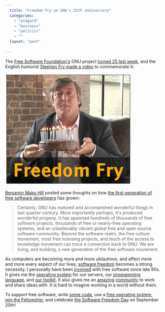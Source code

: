 ```yaml
---
  title: "Freedom Fry on GNU's 25th anniversary"
  categories: 
    - "midgard"
    - "business"
    - "politics"
    - ""
  layout: "post"

---
```

<p>
The <a href="http://www.fsf.org/">Free Software Foundation's</a> GNU project <a href="http://www.fsf.org/news/freedom-fry/">turned 25 last week</a>, and the English humorist <a href="http://www.gnu.org/fry/">Stephen Fry made a video</a> to commemorate it:
</p><p>
<img src="/files/freedom-fry.jpg" height="352" width="400" border="1" hspace="4" vspace="4" alt="Stephen Fry on 25 years of Free Software" title="Stephen Fry on 25 years of Free Software" /></p><p>
<a href="http://mako.cc/">Benjamin Mako Hill</a> posted some thoughts on how <a href="http://mako.cc/copyrighteous/20080906-00">the first generation of free software developers</a> has grown:
</p><blockquote>
Certainly, GNU has matured and accomplished wonderful things in last quarter-century. More importantly perhaps, it's produced wonderful progeny. It has spawned hundreds of thousands of free software projects, thousands of free or nearly-free operating systems, and an unbelievably vibrant global free and open source software community. Beyond the software realm, the free culture movement, most free licensing projects, and much of the access to knowledge movement can trace a connection back to GNU. We are living, and building, a new generation of the free software movement.
</blockquote><p>
As computers are becoming more and more ubiquitous, and affect more and more every aspect of our lives, <a href="http://www.fsfeurope.org/documents/freesoftware.en.html">software freedom</a> becomes a strong necessity. I personally have been <a href="http://www.ohloh.net/accounts/bergie">involved</a> with free software since late 90s. It gives me the <a href="http://www.debian.org/">operating system</a> for our servers, our <a href="http://www.php.net/">programming language</a>, and <a href="http://www.midgard-project.org/">our toolkit</a>. It also gives me an <a href="http://www.midgard-project.org/community/whoswho">amazing</a> <a href="http://www.fsfe.org/en/fellows">community</a> to work and share ideas with. It is hard to imagine working in a world without them.
</p><p>
To support free software, write <a href="http://github.com/">some code</a>, use a <a href="http://www.ubuntu.com/">free operating system</a>, <a href="http://www.fsfe.org/">join the Fellowship</a>, and celebrate <a href="http://softwarefreedomday.org/">the Software Freedom Day</a> on September 20th!
</p>